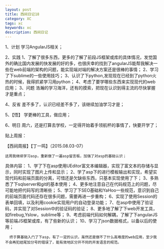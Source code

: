 ```yaml
---
layout: post
title: 西祠日记18
category: XC
tags: xc
keywords: xc
description: 西祠日记
---
```


1、计划 
学习AngularJS相关；

2、实践 
1、了解了很多东西，更多的了解了前段JS框架或库的具体情况，发觉国外的确比国内发展的快发展的好的多，也很庆幸的找到了angularJS能帮我解决一些在web前端的架构的问题，能实现端对端的解决方案还是很棒的事情； 
2、学习了下sublime的一些使用技巧； 
3、认识了下python,发现现在已经到了python火热的时候，我得抓紧学习用python； 
4、考虑了要学哪些东西来实现现代的web应用； 
3、问题 
浩瀚的学习海洋，还有的摸索，把现在认识到得主流的尽快掌握才是重点；

4、反省 
差不多了，认识已经差不多了，该继续加油学习才是；

5、【悟】 
学更棒的工具，做应用；

6、明日 
周六，还是打算去学校，一定得开始着手领航杯的事情了，快要开学了；

贴上周报：

【西祠周报】【丁一鸣】（2015.08.03-07）

    这周我继续学习asp，重新做了一遍asp留言板，加强了对asp的基础认识；

具体内容：
1、学了下在asp使用UEditor富文本编辑器，实现了富文本的存储与显示，同时实现了图片上传和显示；
2、学了asp下的进行模板输出和实现，希望实现代码和前端页面的分离，可惜还是欠缺些东西，只基本实现使用了下；
3、多熟悉了下sqlserver和git的基本使用；
4、更多地注意自己在代码规范上的问题，尽可能地把代码写的清晰些；
5、学习了下SEO基础和YaHoo一些规范，意识到自己的前端页面代码还存在很多问题，需要再进一步重构；
6、实现了使用Session的表单回填，以及利用cookie实现用户的自动登录功能；
7、在asp中使用了验证码，并实现了对Session中的验证码的验证；
8、更多地了解了下web开发工具，如firebug,Yslow，sublime等；
9、考虑前端代码如何解耦，了解了下angularJS等前端JS框架或库，有了些新的认识；
10、学习了json数据格式，以备以后的使用；

      终于算基础入门了下asp，有了一定的认识，虽然还是做不了什么高难度的web应用，至少我不会再犯结尾加分号的错误了，能有效地区分开不同的开发语言的规范。